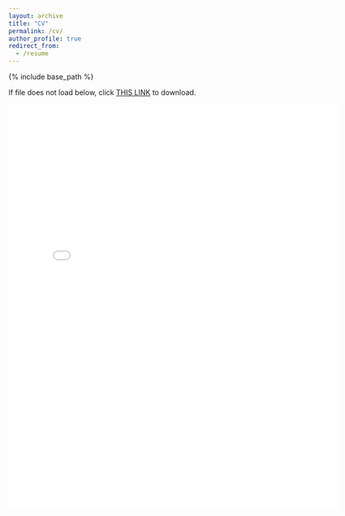 ```yaml
---
layout: archive
title: "CV"
permalink: /cv/
author_profile: true
redirect_from:
  - /resume
---
```


{% include base_path %}

If file does not load below, click [THIS LINK](https://github.com/jacqueline-rw-brown/jacqueline-rw-brown.github.io/blob/master/files/Brown_CV_July2025.pdf) to download.

<embed src="{{ site.baseurl }}/files/Brown_CV_July2025.pdf" width="650" height="800" type='application/pdf'>
